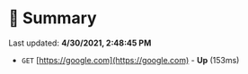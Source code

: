 # 📖 Summary
Last updated: **4/30/2021, 2:48:45 PM**

- `GET` [https://google.com](https://google.com) - **Up** (153ms)
